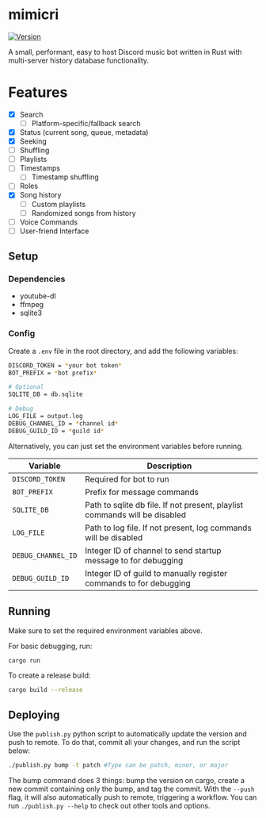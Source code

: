 # mimicri

[![Version](https://img.shields.io/docker/v/poohcom1/mimicri?color=blue&logo=docker&style=flat-square)](https://hub.docker.com/repository/docker/poohcom1/mimicri)

A small, performant, easy to host Discord music bot written in Rust with multi-server history database functionality.

# Features

- [x] Search
  - [ ] Platform-specific/fallback search
- [x] Status (current song, queue, metadata)
- [x] Seeking
- [ ] Shuffling
- [ ] Playlists
- [ ] Timestamps
  - [ ] Timestamp shuffling
- [ ] Roles
- [x] Song history
  - [ ] Custom playlists
  - [ ] Randomized songs from history
- [ ] Voice Commands
- [ ] User-friend Interface

## Setup

### Dependencies

- youtube-dl
- ffmpeg
- sqlite3

### Config

Create a `.env` file in the root directory, and add the following variables:

```sh
DISCORD_TOKEN = *your bot token*
BOT_PREFIX = *bot prefix*

# Optional
SQLITE_DB = db.sqlite

# Debug
LOG_FILE = output.log
DEBUG_CHANNEL_ID = *channel id*
DEBUG_GUILD_ID = *guild id*
```

Alternatively, you can just set the environment variables before running.

| Variable           | Description                                                                |
| ------------------ | -------------------------------------------------------------------------- |
| `DISCORD_TOKEN`    | Required for bot to run                                                    |
| `BOT_PREFIX`       | Prefix for message commands                                                |
| `SQLITE_DB`        | Path to sqlite db file. If not present, playlist commands will be disabled |
| `LOG_FILE`         | Path to log file. If not present, log commands will be disabled            |
| `DEBUG_CHANNEL_ID` | Integer ID of channel to send startup message to for debugging             |
| `DEBUG_GUILD_ID`   | Integer ID of guild to manually register commands to for debugging         |

## Running

Make sure to set the required environment variables above.

For basic debugging, run:

```sh
cargo run
```

To create a release build:

```sh
cargo build --release
```

## Deploying

Use the `publish.py` python script to automatically update the version and push to remote. To do that, commit all your changes, and run the script below:

```sh
./publish.py bump -t patch #Type can be patch, minor, or major
```

The bump command does 3 things: bump the version on cargo, create a new commit containing only the bump, and tag the commit. With the `--push` flag, it will also automatically push to remote, triggering a workflow. You can run `./publish.py --help` to check out other tools and options.
